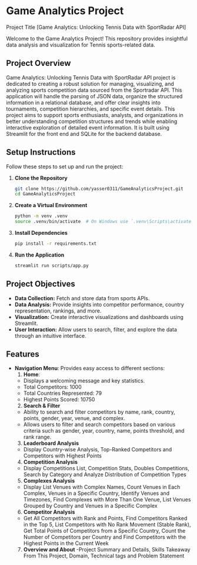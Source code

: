 # Game Analytics Project

Project Title [Game Analytics: Unlocking Tennis Data with SportRadar API]

Welcome to the Game Analytics Project! This repository provides insightful data analysis and visualization for Tennis sports-related data.

## Project Overview
Game Analytics: Unlocking Tennis Data with SportRadar API project is dedicated to creating a robust solution for managing, visualizing, and analyzing sports competition data sourced from the Sportradar API. This application will handle the parsing of JSON data, organize the structured information in a relational database, and offer clear insights into tournaments, competition hierarchies, and specific event details. This project aims to support sports enthusiasts, analysts, and organizations in better understanding competition structures and trends while enabling interactive exploration of detailed event information. It is built using Streamlit for the front end and SQLite for the backend database.

## Setup Instructions
Follow these steps to set up and run the project:

1. **Clone the Repository**
   ```bash
   git clone https://github.com/yasser0311/GameAnalyticsProject.git
   cd GameAnalyticsProject
   ```

2. **Create a Virtual Environment**
   ```bash
   python -m venv .venv
   source .venv/bin/activate  # On Windows use `.venv\Scripts\activate`
   ```

3. **Install Dependencies**
   ```bash
   pip install -r requirements.txt
   ```

4. **Run the Application**
   ```bash
   streamlit run scripts/app.py
   ```

## Project Objectives
- **Data Collection:** Fetch and store data from sports APIs.
- **Data Analysis:** Provide insights into competitor performance, country representation, rankings, and more.
- **Visualization:** Create interactive visualizations and dashboards using Streamlit.
- **User Interaction:** Allow users to search, filter, and explore the data through an intuitive interface.

## Features

- **Navigation Menu**: Provides easy access to different sections:
  1. **Home**:
  - Displays a welcoming message and key statistics.
  - Total Competitors: 1000
  - Total Countries Represented: 79
  - Highest Points Scored: 10750
  2. **Search & Filter**
  - Ability to search and filter competitors by name, rank, country, points, gender, year, venue, and complex.
  - Allows users to filter and search competitors based on various criteria such as gender, year, country, name, points threshold, and rank range.
  3. **Leaderboard Analysis**
  - Display Country-wise Analysis, Top-Ranked Competitors and Competitors with Highest Points
  4. **Competition Analysis**
  - Display Competitions List, Competition Stats, Doubles Competitions, Search by Category and Analyze Distribution of Competition Types
  5. **Complexes Analysis**
  - Display List Venues with Complex Names, Count Venues in Each Complex, Venues in a Specific Country, Identify Venues and Timezones, Find Complexes with More Than One Venue, List Venues Grouped by Country and Venues in a Specific Complex 
  6. **Competitor Analysis**
  - Get All Competitors with Rank and Points, Find Competitors Ranked in the Top 5, List Competitors with No Rank Movement (Stable Rank), Get Total Points of Competitors from a Specific Country, Count the Number of Competitors per Country and Find Competitors with the Highest Points in the Current Week
  7. **Overview and About**
  -Project Summary and Details, Skills Takeaway From This Project, Domain, Technical tags and Problem Statement
